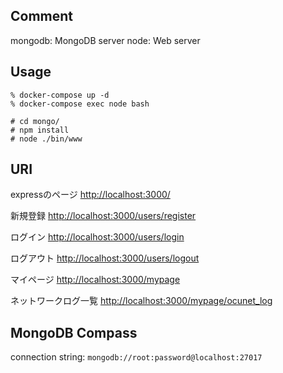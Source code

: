 ## Comment

mongodb: MongoDB server
node: Web server

## Usage

```:コンテナの立ち上げ
% docker-compose up -d
% docker-compose exec node bash
```

```:サーバの実行
# cd mongo/
# npm install
# node ./bin/www
```

## URI

expressのページ
[http://localhost:3000/](http://localhost:3000/)

新規登録
[http://localhost:3000/users/register](http://localhost:3000/users/register)

ログイン
[http://localhost:3000/users/login](http://localhost:3000/users/login)

ログアウト
[http://localhost:3000/users/logout](http://localhost:3000/users/logout)

マイページ
[http://localhost:3000/mypage](http://localhost:3000/mypage)

ネットワークログ一覧
[http://localhost:3000/mypage/ocunet_log](http://localhost:3000/mypage/ocunet_log)


## MongoDB Compass

connection string: `mongodb://root:password@localhost:27017`